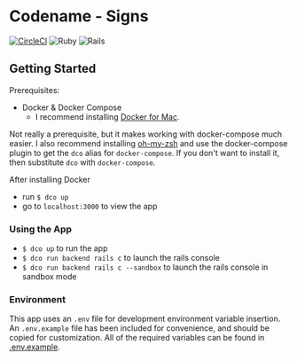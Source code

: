 # Codename - Signs

[![CircleCI](https://circleci.com/gh/chayelheinsen/signs.svg?style=svg)](https://circleci.com/gh/chayelheinsen/signs)
![Ruby](https://img.shields.io/badge/ruby-2.5.1-CC342D.svg)
![Rails](https://img.shields.io/badge/rails-5.2.1-CC342D.svg)

## Getting Started

Prerequisites:
 * Docker & Docker Compose
    * I recommend installing [Docker for Mac](https://docs.docker.com/docker-for-mac/install/).

Not really a prerequisite, but it makes working with docker-compose much easier.
I also recommend installing [oh-my-zsh](https://github.com/robbyrussell/oh-my-zsh)
and use the docker-compose plugin to get the `dco` alias for `docker-compose`.
If you don't want to install it, then substitute `dco` with `docker-compose`.
 
After installing Docker
 * run `$ dco up`
 * go to `localhost:3000` to view the app 
 
### Using the App

 * `$ dco up` to run the app
 * `$ dco run backend rails c` to launch the rails console
 * `$ dco run backend rails c --sandbox` to launch the rails console in sandbox mode

### Environment

This app uses an `.env` file for development environment variable insertion.
An `.env.example` file has been included for convenience, and should be copied for customization.
All of the required variables can be found in [.env.example](/.env.example).

